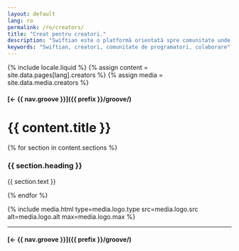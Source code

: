 ```yaml
---
layout: default
lang: ro
permalink: /ro/creators/
title: "Creat pentru creatori."
description: "Swiftian este o platformă orientată spre comunitate unde creatorii pot învăța, colabora și inova împreună."
keywords: "Swiftian, creatori, comunitate de programatori, colaborare"
---
```



{% include locale.liquid %}
{% assign content = site.data.pages[lang].creators %}
{% assign media = site.data.media.creators %}

#### [← {{ nav.groove }}]({{ prefix }}/groove/)

# {{ content.title }}

{% for section in content.sections %}
### {{ section.heading }}
{{ section.text }}

{% endfor %}

{% include media.html
  type=media.logo.type
  src=media.logo.src
  alt=media.logo.alt
  max=media.logo.max
%}

---

#### [← {{ nav.groove }}]({{ prefix }}/groove/)